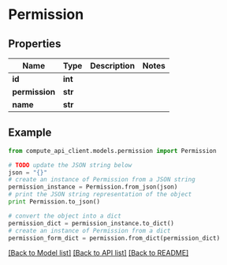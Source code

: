 # Permission


## Properties
Name | Type | Description | Notes
------------ | ------------- | ------------- | -------------
**id** | **int** |  | 
**permission** | **str** |  | 
**name** | **str** |  | 

## Example

```python
from compute_api_client.models.permission import Permission

# TODO update the JSON string below
json = "{}"
# create an instance of Permission from a JSON string
permission_instance = Permission.from_json(json)
# print the JSON string representation of the object
print Permission.to_json()

# convert the object into a dict
permission_dict = permission_instance.to_dict()
# create an instance of Permission from a dict
permission_form_dict = permission.from_dict(permission_dict)
```
[[Back to Model list]](../README.md#documentation-for-models) [[Back to API list]](../README.md#documentation-for-api-endpoints) [[Back to README]](../README.md)


